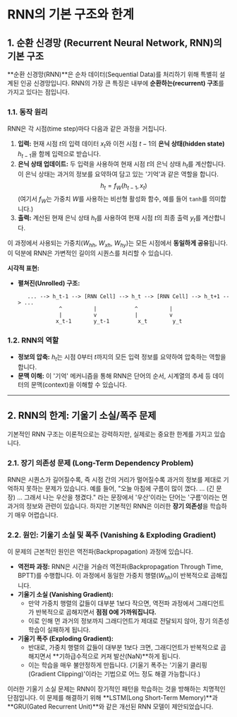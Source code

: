 # RNN의 기본 구조와 한계

## 1. 순환 신경망 (Recurrent Neural Network, RNN)의 기본 구조

**순환 신경망(RNN)**은 순차 데이터(Sequential Data)를 처리하기 위해 특별히 설계된 인공 신경망입니다. RNN의 가장 큰 특징은 내부에 **순환하는(recurrent) 구조**를 가지고 있다는 점입니다.

### 1.1. 동작 원리
RNN은 각 시점(time step)마다 다음과 같은 과정을 거칩니다.

1.  **입력:** 현재 시점 $t$의 입력 데이터 $x_t$와 이전 시점 $t-1$의 **은닉 상태(hidden state)** $h_{t-1}$을 함께 입력으로 받습니다.
2.  **은닉 상태 업데이트:** 두 입력을 사용하여 현재 시점 $t$의 은닉 상태 $h_t$를 계산합니다. 이 은닉 상태는 과거의 정보를 요약하여 담고 있는 '기억'과 같은 역할을 합니다.
    $$ h_t = f_W(h_{t-1}, x_t) $$
    (여기서 $f_W$는 가중치 $W$를 사용하는 비선형 활성화 함수, 예를 들어 `tanh`를 의미합니다.)
3.  **출력:** 계산된 현재 은닉 상태 $h_t$를 사용하여 현재 시점 $t$의 최종 출력 $y_t$를 계산합니다.

이 과정에서 사용되는 가중치($W_{hh}$, $W_{xh}$, $W_{hy}$)는 모든 시점에서 **동일하게 공유**됩니다. 이 덕분에 RNN은 가변적인 길이의 시퀀스를 처리할 수 있습니다.

**시각적 표현:**
- **펼쳐진(Unrolled) 구조:**
  ```
     ... --> h_t-1 --> [RNN Cell] --> h_t --> [RNN Cell] --> h_t+1 --> ...
               ^          |            ^          |
               |          v            |          v
              x_t-1       y_t-1         x_t        y_t
  ```

### 1.2. RNN의 역할
- **정보의 압축:** $h_t$는 시점 0부터 $t$까지의 모든 입력 정보를 요약하여 압축하는 역할을 합니다.
- **문맥 이해:** 이 '기억' 메커니즘을 통해 RNN은 단어의 순서, 시계열의 추세 등 데이터의 문맥(context)을 이해할 수 있습니다.

---

## 2. RNN의 한계: 기울기 소실/폭주 문제

기본적인 RNN 구조는 이론적으로는 강력하지만, 실제로는 중요한 한계를 가지고 있습니다.

### 2.1. 장기 의존성 문제 (Long-Term Dependency Problem)
RNN은 시퀀스가 길어질수록, 즉 시점 간의 거리가 멀어질수록 과거의 정보를 제대로 기억하지 못하는 문제가 있습니다. 예를 들어, "오늘 아침에 구름이 많이 꼈다. ... (긴 문장) ... 그래서 나는 우산을 챙겼다." 라는 문장에서 '우산'이라는 단어는 '구름'이라는 먼 과거의 정보와 관련이 있습니다. 하지만 기본적인 RNN은 이러한 **장기 의존성**을 학습하기 매우 어렵습니다.

### 2.2. 원인: 기울기 소실 및 폭주 (Vanishing & Exploding Gradient)
이 문제의 근본적인 원인은 역전파(Backpropagation) 과정에 있습니다.

- **역전파 과정:** RNN은 시간을 거슬러 역전파(Backpropagation Through Time, BPTT)를 수행합니다. 이 과정에서 동일한 가중치 행렬($W_{hh}$)이 반복적으로 곱해집니다.
- **기울기 소실 (Vanishing Gradient):**
  - 만약 가중치 행렬의 값들이 대부분 1보다 작으면, 역전파 과정에서 그래디언트가 반복적으로 곱해지면서 **점점 0에 가까워집니다.**
  - 이로 인해 먼 과거의 정보까지 그래디언트가 제대로 전달되지 않아, 장기 의존성 학습이 실패하게 됩니다.
- **기울기 폭주 (Exploding Gradient):**
  - 반대로, 가중치 행렬의 값들이 대부분 1보다 크면, 그래디언트가 반복적으로 곱해지면서 **기하급수적으로 커져 발산(NaN)**하게 됩니다.
  - 이는 학습을 매우 불안정하게 만듭니다. (기울기 폭주는 '기울기 클리핑(Gradient Clipping)'이라는 기법으로 어느 정도 해결 가능합니다.)

이러한 기울기 소실 문제는 RNN이 장기적인 패턴을 학습하는 것을 방해하는 치명적인 단점입니다. 이 문제를 해결하기 위해 **LSTM(Long Short-Term Memory)**과 **GRU(Gated Recurrent Unit)**와 같은 개선된 RNN 모델이 제안되었습니다.
